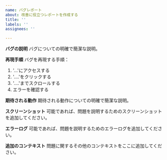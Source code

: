 ```yaml
---
name: バグレポート
about: 改善に役立つレポートを作成する
title: ''
labels: ''
assignees: ''

---
```


**バグの説明**
バグについての明確で簡潔な説明。

**再現手順**
バグを再現する手順：
1. '...'にアクセスする
2. '....'をクリックする
3. '....'までスクロールする
4. エラーを確認する

**期待される動作**
期待される動作についての明確で簡潔な説明。

**スクリーンショット**
可能であれば、問題を説明するためのスクリーンショットを追加してください。

**エラーログ**
可能であれば、問題を説明するためのエラーログを追加してください。

**追加のコンテキスト**
問題に関するその他のコンテキストをここに追加してください。
